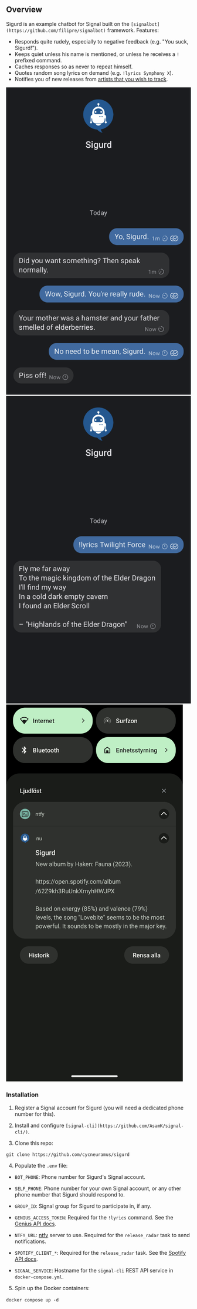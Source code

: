 ## Overview

Sigurd is an example chatbot for Signal built on the `[signalbot](https://github.com/filipre/signalbot)` framework. Features:

+ Responds quite rudely, especially to negative feedback (e.g. "You suck, Sigurd!").
+ Keeps quiet unless his name is mentioned, or unless he receives a `!` prefixed command.
+ Caches responses so as never to repeat himself.
+ Quotes random song lyrics on demand (e.g. `!lyrics Symphony X`).
+ Notifies you of new releases from [artists that you wish to track](bot/utils/spotify_data.py).

![](screenshots/chat.png)
![](screenshots/lyrics.png)
![](screenshots/release-radar.png)

### Installation

1. Register a Signal account for Sigurd (you will need a dedicated phone number for this).

2. Install and configure `[signal-cli](https://github.com/AsamK/signal-cli/)`.

3. Clone this repo:
```
git clone https://github.com/cycneuramus/sigurd
```

4. Populate the `.env` file:

+ `BOT_PHONE`: Phone number for Sigurd's Signal account.
+ `SELF_PHONE`: Phone number for your own Signal account, or any other phone number that Sigurd should respond to.
+ `GROUP_ID`: Signal group for Sigurd to participate in, if any.

+ `GENIUS_ACCESS_TOKEN`: Required for the `!lyrics` command. See the [Genius API docs](https://docs.genius.com/).
+ `NTFY_URL`: [ntfy](https://ntfy.sh) server to use. Required for the `release_radar` task to send notifications.
+ `SPOTIFY_CLIENT_*`: Required for the `release_radar` task. See the [Spotify API docs](https://developer.spotify.com/documentation/web-api).

+ `SIGNAL_SERVICE`: Hostname for the `signal-cli` REST API service in `docker-compose.yml`.

5. Spin up the Docker containers:

`docker compose up -d`

